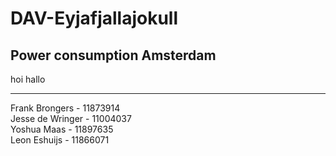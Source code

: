 # DAV-Eyjafjallajokull
Power consumption Amsterdam
---
hoi
hallo

----
Frank Brongers - 11873914  
Jesse de Wringer - 11004037  
Yoshua Maas - 11897635  
Leon Eshuijs - 11866071  
